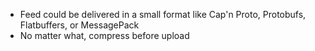 - Feed could be delivered in a small format like Cap'n Proto, Protobufs, Flatbuffers, or MessagePack
- No matter what, compress before upload
